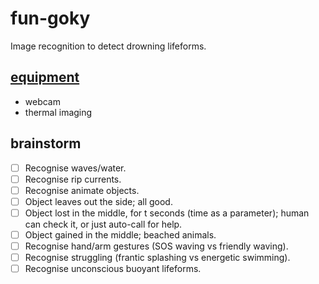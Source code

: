 # fun-goky
Image recognition to detect drowning lifeforms.

## [equipment](https://en.wikipedia.org/wiki/Template:Sensors)
* webcam
* thermal imaging

## brainstorm
- [ ] Recognise waves/water.
- [ ] Recognise rip currents.
- [ ] Recognise animate objects.
- [ ] Object leaves out the side; all good.
- [ ] Object lost in the middle, for t seconds (time as a parameter); human can check it, or just auto-call for help.
- [ ] Object gained in the middle; beached animals.
- [ ] Recognise hand/arm gestures (SOS waving vs friendly waving).
- [ ] Recognise struggling (frantic splashing vs energetic swimming).
- [ ] Recognise unconscious buoyant lifeforms.
